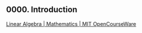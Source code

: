 ## 0000. Introduction

[Linear Algebra | Mathematics | MIT OpenCourseWare](https://ocw.mit.edu/courses/mathematics/18-06-linear-algebra-spring-2010/index.htm)


